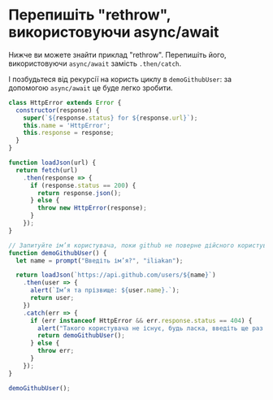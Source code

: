 
# Перепишіть "rethrow", використовуючи async/await

Нижче ви можете знайти приклад "rethrow". Перепишіть його, використовуючи `async/await` замість `.then/catch`.

І позбудьтеся від рекурсії на користь циклу в `demoGithubUser`: за допомогою `async/await` це буде легко зробити.

```js run
class HttpError extends Error {
  constructor(response) {
    super(`${response.status} for ${response.url}`);
    this.name = 'HttpError';
    this.response = response;
  }
}

function loadJson(url) {
  return fetch(url)
    .then(response => {
      if (response.status == 200) {
        return response.json();
      } else {
        throw new HttpError(response);
      }
    });
}

// Запитуйте ім’я користувача, поки github не поверне дійсного користувача
function demoGithubUser() {
  let name = prompt("Введіть ім’я?", "iliakan");

  return loadJson(`https://api.github.com/users/${name}`)
    .then(user => {
      alert(`Ім’я та прізвище: ${user.name}.`);
      return user;
    })
    .catch(err => {
      if (err instanceof HttpError && err.response.status == 404) {
        alert("Такого користувача не існує, будь ласка, введіть ще раз.");
        return demoGithubUser();
      } else {
        throw err;
      }
    });
}

demoGithubUser();
```
